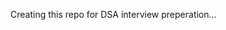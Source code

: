 Creating this repo for DSA interview preperation...  
       
            
           
                 
     
    
   
  
